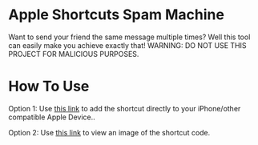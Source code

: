 # Apple Shortcuts Spam Machine
Want to send your friend the same message multiple times? Well this tool can easily make you achieve exactly that! WARNING: DO NOT USE THIS PROJECT FOR MALICIOUS PURPOSES.

# How To Use

Option 1: Use [this link](https://www.icloud.com/shortcuts/9d80d94660cb4af1898d8d0b9ba4db88) to add the shortcut directly to your iPhone/other compatible Apple Device..

Option 2: Use [this link](https://github.com/SmashedFrenzy16/Apple-Shortcuts-Spam-Machine/blob/main/Spam-Machine/IMG_1954.jpeg) to view an image of the shortcut code.
